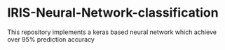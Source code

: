 # IRIS-Neural-Network-classification
This repository implements a keras based neural network which achieve over 95% prediction accuracy 
